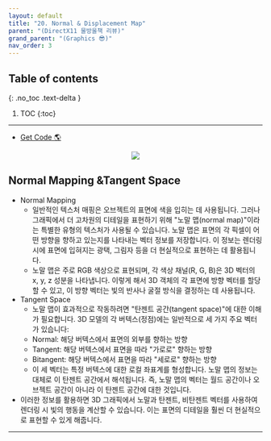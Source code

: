 ```yaml
---
layout: default
title: "20. Normal & Displacement Map"
parent: "(DirectX11 물방울책 리뷰)"
grand_parent: "(Graphics 😎)"
nav_order: 3
---
```


## Table of contents
{: .no_toc .text-delta }

1. TOC
{:toc}

---

* [Get Code 🌎](https://github.com/Arthur880708/DirectX11-3d-tutorials/tree/15)

<p align="center">
  <img src="https://taehyungs-programming-blog.github.io/blog/assets/images/graphics/bb/bb-20-1.png"/>
</p>

## Normal Mapping &Tangent Space

* Normal Mapping
    * 일반적인 텍스처 매핑은 오브젝트의 표면에 색을 입히는 데 사용됩니다. 그러나 그래픽에서 더 고차원의 디테일을 표현하기 위해 "노말 맵(normal map)"이라는 특별한 유형의 텍스처가 사용될 수 있습니다. 노말 맵은 표면의 각 픽셀이 어떤 방향을 향하고 있는지를 나타내는 벡터 정보를 저장합니다. 이 정보는 렌더링 시에 표면에 입혀지는 광택, 그림자 등을 더 현실적으로 표현하는 데 활용됩니다.
    * 노말 맵은 주로 RGB 색상으로 표현되며, 각 색상 채널(R, G, B)은 3D 벡터의 x, y, z 성분을 나타냅니다. 이렇게 해서 3D 객체의 각 표면에 방향 벡터를 할당할 수 있고, 이 방향 벡터는 빛의 반사나 굴절 방식을 결정하는 데 사용됩니다.
* Tangent Space
    * 노말 맵이 효과적으로 작동하려면 "탄젠트 공간(tangent space)"에 대한 이해가 필요합니다. 3D 모델의 각 버텍스(정점)에는 일반적으로 세 가지 주요 벡터가 있습니다:
    * Normal: 해당 버텍스에서 표면의 외부를 향하는 방향
    * Tangent: 해당 버텍스에서 표면을 따라 "가로로" 향하는 방향
    * Bitangent: 해당 버텍스에서 표면을 따라 "세로로" 향하는 방향
    * 이 세 벡터는 특정 버텍스에 대한 로컬 좌표계를 형성합니다. 노말 맵의 정보는 대체로 이 탄젠트 공간에서 해석됩니다. 즉, 노말 맵의 벡터는 월드 공간이나 오브젝트 공간이 아니라 이 탄젠트 공간에 대한 것입니다.
* 이러한 정보를 활용하면 3D 그래픽에서 노말과 탄젠트, 비탄젠트 벡터를 사용하여 렌더링 시 빛의 행동을 계산할 수 있습니다. 이는 표면의 디테일을 훨씬 더 현실적으로 표현할 수 있게 해줍니다.

---

